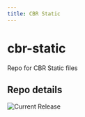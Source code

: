 ```yaml
---
title: CBR Static
---
```


# cbr-static
Repo for CBR Static files 


## Repo details

![Current Release](https://img.shields.io/badge/release-v0.7.0-blue)


